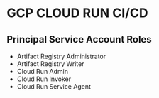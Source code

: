 # GCP CLOUD RUN CI/CD

## Principal Service Account Roles
- Artifact Registry Administrator
- Artifact Registry Writer
- Cloud Run Admin
- Cloud Run Invoker
- Cloud Run Service Agent 
